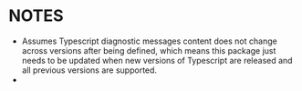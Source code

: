 # NOTES

- Assumes Typescript diagnostic messages content does not change across versions after being defined,
  which means this package just needs to be updated when new versions of Typescript are released and all previous versions are supported.
-
